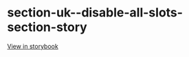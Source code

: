 # section-uk--disable-all-slots-section-story

[View in storybook](https://raw.githack.com/Independent-Digital-News-and-Media-Ltd/indy-pwamp-sb/PR-1722-sb/index.html?path=/story/section-uk--disable-all-slots-section-story)
